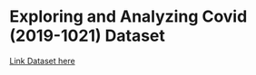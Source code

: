 # Exploring and Analyzing Covid (2019-1021) Dataset
[Link Dataset here](https://ourworldindata.org/covid-deaths)




